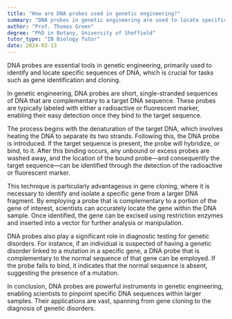 ```yaml
---
title: "How are DNA probes used in genetic engineering?"
summary: "DNA probes in genetic engineering are used to locate specific sequences of DNA, aiding in gene identification and cloning."
author: "Prof. Thomas Green"
degree: "PhD in Botany, University of Sheffield"
tutor_type: "IB Biology Tutor"
date: 2024-03-13
---
```


DNA probes are essential tools in genetic engineering, primarily used to identify and locate specific sequences of DNA, which is crucial for tasks such as gene identification and cloning.

In genetic engineering, DNA probes are short, single-stranded sequences of DNA that are complementary to a target DNA sequence. These probes are typically labeled with either a radioactive or fluorescent marker, enabling their easy detection once they bind to the target sequence.

The process begins with the denaturation of the target DNA, which involves heating the DNA to separate its two strands. Following this, the DNA probe is introduced. If the target sequence is present, the probe will hybridize, or bind, to it. After this binding occurs, any unbound or excess probes are washed away, and the location of the bound probe—and consequently the target sequence—can be identified through the detection of the radioactive or fluorescent marker.

This technique is particularly advantageous in gene cloning, where it is necessary to identify and isolate a specific gene from a larger DNA fragment. By employing a probe that is complementary to a portion of the gene of interest, scientists can accurately locate the gene within the DNA sample. Once identified, the gene can be excised using restriction enzymes and inserted into a vector for further analysis or manipulation.

DNA probes also play a significant role in diagnostic testing for genetic disorders. For instance, if an individual is suspected of having a genetic disorder linked to a mutation in a specific gene, a DNA probe that is complementary to the normal sequence of that gene can be employed. If the probe fails to bind, it indicates that the normal sequence is absent, suggesting the presence of a mutation.

In conclusion, DNA probes are powerful instruments in genetic engineering, enabling scientists to pinpoint specific DNA sequences within larger samples. Their applications are vast, spanning from gene cloning to the diagnosis of genetic disorders.
    
